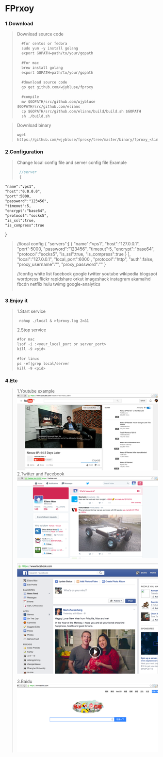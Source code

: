 # FPrxoy

### 1.Download
>Download source code
>```shell
>	#for centos or fedora
>	sudo yum -y install golang
>	export GOPATH=path/to/your/gopath
>
>	#for mac
>   brew install golang
>   export GOPATH=path/to/your/gopath
>  
>   #download source code
>   go get github.com/wjybluse/fproxy
>   
>   #compile
>   mv $GOPATH/src/github.com/wjybluse $GOPATH/src/github.com/elians
>   cp $GOPATH/src/github.com/elians/build/build.sh $GOPATH
>   sh ./build.sh 
>```

>Download binary
>```shell
> wget https://github.com/wjybluse/fproxy/tree/master/binary/fproxy_<linux/mac>.tar.gz
>```

### 2.Configuration
>Change local config file and server config file
>Example
>```javascript
>  //server 
>  {
	"name":"vps1",
	"host":"0.0.0.0",
	"port":5000,
	"password":"123456",
	"timeout":5,
	"encrypt":"base64",
	"protocol":"socks5",
	"is_ssl":true,
	"is_compress":true
}
>
> //local config
>{
	"servers":[
		{
			"name":"vps1",
			"host":"127.0.0.1",
			"port":5000,
			"password":"123456",
			"timeout":5,
			"encrypt":"base64",
			"protocol":"socks5",
			"is_ssl":true,
			"is_compress":true
		}
	],
	"local":"127.0.0.1",
	"local_port":6000 ,
	"protocol":"http",
	"auth":false,
	"proxy_username":"",
	"proxy_password":""
>}
>
> //config white list
> facebook
google
twitter
youtube
wikipedia
blogspot
wordpress
flickr
rapidshare
orkut
imageshack
instagram
akamaihd
fbcdn
netflix
hulu
twimg
google-analytics
>```

### 3.Enjoy it
>1.Start service
>```shell
>  nohup ./local & >fproxy.log 2>&1
>```
>2.Stop service
>```shell
> #for mac 
> lsof -i :<your_local_port or server_port>
> kill -9 <pid>
>
> #for linux
> ps -ef|grep local/server
> kill -9 <pid>	
>```

### 4.Etc
>1.Youtube example
![Youtube](/pics/youtube.png)
>2.Twitter and Facebook
>![Twitter](/pics/twitter.png)
>
>![Facebook](/pics/facebook.png)
>
>3.Baidu
>![badu.com](/pics/baidu.png)
